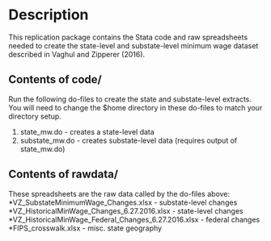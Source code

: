 # Description
This replication package contains the Stata code and raw spreadsheets
needed to create the state-level and substate-level minimum wage dataset
described in Vaghul and Zipperer (2016).

## Contents of code/
Run the following do-files to create the state and substate-level extracts.
You will need to change the $home directory in these do-files to match
your directory setup.
1. state_mw.do - creates a state-level data
2. substate_mw.do - creates substate-level data (requires output of state_mw.do)

## Contents of rawdata/
These spreadsheets are the raw data called by the do-files above:
*VZ_SubstateMinimumWage_Changes.xlsx - substate-level changes
*VZ_HistoricalMinWage_Changes_6.27.2016.xlsx - state-level changes
*VZ_HistoricalMinWage_Federal_Changes_6.27.2016.xlsx - federal changes
*FIPS_crosswalk.xlsx - misc. state geography
